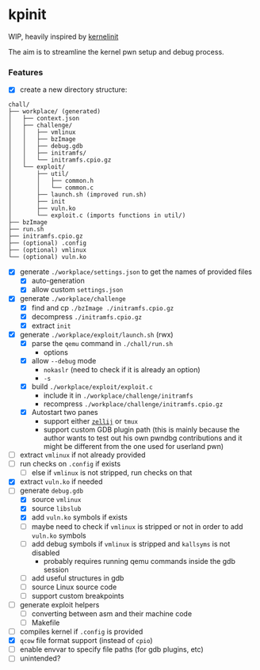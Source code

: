 # kpinit

WIP, heavily inspired by [kernelinit](https://github.com/Myldero/kernelinit)

The aim is to streamline the kernel pwn setup and debug process. 

### Features
- [x] create a new directory structure: 
```
chall/
├── workplace/ (generated)
│   ├── context.json
│   ├── challenge/
│   │   ├── vmlinux
│   │   ├── bzImage
│   │   ├── debug.gdb
│   │   ├── initramfs/
│   │   └── initramfs.cpio.gz
│   └── exploit/
│       ├── util/
│       │   ├── common.h
│       │   └── common.c
│       ├── launch.sh (improved run.sh)
│       ├── init
│       ├── vuln.ko
│       └── exploit.c (imports functions in util/)
├── bzImage
├── run.sh
├── initramfs.cpio.gz
├── (optional) .config
├── (optional) vmlinux
└── (optional) vuln.ko
```
- [x] generate `./workplace/settings.json` to get the names of provided files
  - [x] auto-generation
  - [x] allow custom `settings.json`
- [x] generate `./workplace/challenge`
  - [x] find and cp `./bzImage ./initramfs.cpio.gz`
  - [x] decompress `./initramfs.cpio.gz`
  - [x] extract `init`
- [x] generate `./workplace/exploit/launch.sh` (rwx)
  - [x] parse the `qemu` command in `./chall/run.sh`
    - options 
  - [x] allow `--debug` mode
    - `nokaslr` (need to check if it is already an option)
    - `-s`
  - [x] build `./workplace/exploit/exploit.c`
    - include it in `./workplace/challenge/initramfs`
    - recompress `./workplace/challenge/initramfs.cpio.gz` 
  - [x] Autostart two panes
    - support either [`zellij`](https://github.com/zellij-org/zellij) or `tmux`
    - support custom GDB plugin path (this is mainly because the author wants to test out his own pwndbg contributions and it might be different from the one used for userland pwn)
- [ ] extract `vmlinux` if not already provided
- [ ] run checks on `.config` if exists
  - [ ] else if `vmlinux` is not stripped, run checks on that
- [x] extract `vuln.ko` if needed 
- [ ] generate `debug.gdb`
  - [x] source `vmlinux`
  - [x] source `libslub`
  - [x] add `vuln.ko` symbols if exists
  - [ ] maybe need to check if `vmlinux` is stripped or not in order to add `vuln.ko` symbols 
  - [ ] add debug symbols if `vmlinux` is stripped and `kallsyms` is not disabled 
    - probably requires running qemu commands inside the gdb session
  - [ ] add useful structures in gdb
  - [ ] source Linux source code
  - [ ] support custom breakpoints
- [ ] generate exploit helpers 
  - [ ] converting between asm and their machine code
  - [ ] Makefile
- [ ] compiles kernel if `.config` is provided
- [x] `qcow` file format support (instead of `cpio`)
- [ ] enable envvar to specify file paths (for gdb plugins, etc)
- [ ] unintended?
